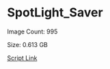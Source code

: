 # SpotLight_Saver

Image Count: 995

Size: 0.613 GB

[Script Link](https://github.com/liuyal/Archive/blob/master/Python/Utilities/Miscellaneous/spotlight_saver.py)